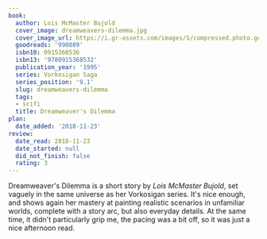 ```yaml
---
book:
  author: Lois McMaster Bujold
  cover_image: dreamweavers-dilemma.jpg
  cover_image_url: https://i.gr-assets.com/images/S/compressed.photo.goodreads.com/books/1395312075l/990089._SX98_.jpg
  goodreads: '990089'
  isbn10: 0915368536
  isbn13: '9780915368532'
  publication_year: '1995'
  series: Vorkosigan Saga
  series_position: '9.1'
  slug: dreamweavers-dilemma
  tags:
  - scifi
  title: Dreamweaver's Dilemma
plan:
  date_added: '2018-11-23'
review:
  date_read: 2018-11-23
  date_started: null
  did_not_finish: false
  rating: 3
---
```


Dreamweaver's Dilemma is a short story by *Lois McMaster Bujold*, set vaguely in the same universe as her Vorkosigan series. It's nice enough, and shows again her mastery at painting realistic scenarios in unfamiliar worlds, complete with a story arc, but also everyday details. At the same time, it didn't particularly grip me, the pacing was a bit off, so it was just a nice afternoon read.
